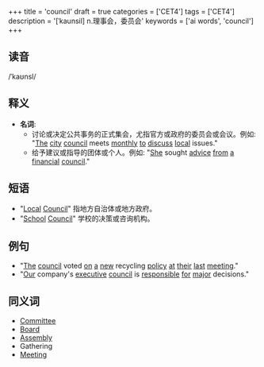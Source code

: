 +++
title = 'council'
draft = true
categories = ['CET4']
tags = ['CET4']
description = '[ˈkaunsil] n.理事会，委员会'
keywords = ['ai words', 'council']
+++

## 读音
/ˈkaʊnsl/

## 释义
- **名词**: 
   - 讨论或决定公共事务的正式集会，尤指官方或政府的委员会或会议。例如: "[The](/post/the/) [city](/post/city/) [council](/post/council/) meets [monthly](/post/monthly/) [to](/post/to/) [discuss](/post/discuss/) [local](/post/local/) issues."
   - 给予建议或指导的团体或个人。例如: "[She](/post/she/) sought [advice](/post/advice/) [from](/post/from/) [a](/post/a/) [financial](/post/financial/) [council](/post/council/)."

## 短语
- "[Local](/post/local/) [Council](/post/council/)" 指地方自治体或地方政府。
- "[School](/post/school/) [Council](/post/council/)" 学校的决策或咨询机构。

## 例句
- "[The](/post/the/) [council](/post/council/) voted [on](/post/on/) [a](/post/a/) [new](/post/new/) recycling [policy](/post/policy/) [at](/post/at/) [their](/post/their/) [last](/post/last/) [meeting](/post/meeting/)."
- "[Our](/post/our/) company's [executive](/post/executive/) [council](/post/council/) is [responsible](/post/responsible/) [for](/post/for/) [major](/post/major/) decisions."

## 同义词
- [Committee](/post/committee/)
- [Board](/post/board/)
- [Assembly](/post/assembly/)
- Gathering
- [Meeting](/post/meeting/)

